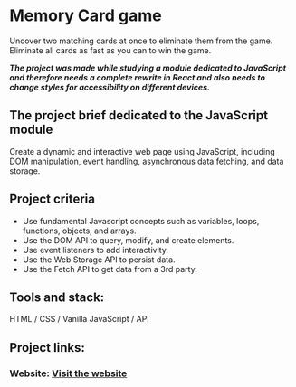 # Memory Card game

Uncover two matching cards at once to eliminate them from the game. Eliminate all cards as fast as you can to win the game. 

***The project was made while studying a module dedicated to JavaScript and therefore needs a complete rewrite in React and also needs to change styles for accessibility on different devices.***

## The project brief dedicated to the JavaScript module
Create a dynamic and interactive web page using JavaScript, including DOM manipulation, event handling, asynchronous data fetching, and data storage.

## Project criteria
<ul>
  <li>Use fundamental Javascript concepts such as variables, loops, functions, objects, and arrays.</li>
  <li>Use the DOM API to query, modify, and create elements.</li>
  <li>Use event listeners to add interactivity.</li>
  <li>Use the Web Storage API to persist data.</li>
  <li>Use the Fetch API to get data from a 3rd party.</li>
</ul>

## Tools and stack:
HTML / CSS / Vanilla JavaScript / API

## Project links:
### Website: [Visit the website](https://vsafonova.github.io/memory-card-game/)


